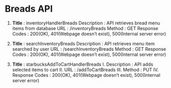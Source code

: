 # Breads API 

1. **Title** : inventoryHandlerBreads
Description : API retrieves bread menu items from database
URL :  /inventoryBreads
Method : GET Response Codes : 200(OK), 401(Webpage doesn’t exist), 500(Internal server error)
 
2. **Title** : searchInventoryBreads
Description : API retrieves menu item searched by user
URL : /searchInventoryBreads
Method : GET
Response Codes : 200(OK), 401(Webpage doesn’t exist), 500(Internal server error)

3. **Title** : starbucksAddToCartHandlerBreads
I.	Description : API adds selected items to cart
II.	URL : /addToCartBreads
III.	Method : PUT
IV.	Response Codes : 200(OK), 401(Webpage doesn’t exist), 500(Internal server error)